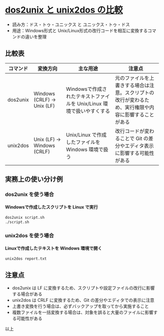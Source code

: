 # [dos2unix と unix2dos の比較](dos2unix-unix2dos-compare.md)

- 読み方：ドス・トゥ・ユニックス と ユニックス・トゥ・ドス
- 用途：Windows形式と Unix/Linux形式の改行コードを相互に変換するコマンドの違いを整理

## 比較表

| コマンド     | 変換方向                       | 主な用途                                         | 注意点                                                |
| -------- | -------------------------- | -------------------------------------------- | -------------------------------------------------- |
| dos2unix | Windows (CRLF) → Unix (LF) | Windowsで作成されたテキストファイルを Unix/Linux 環境で扱いやすくする | 元のファイルを上書きする場合は注意。スクリプトの改行が変わるため、実行権限や内容に影響することがある |
| unix2dos | Unix (LF) → Windows (CRLF) | Unix/Linux で作成したファイルを Windows 環境で扱う          | 改行コードが変わることで Git の差分やエディタ表示に影響する可能性がある             |

## 実務上の使い分け例

### dos2unix を使う場合

#### Windowsで作成したスクリプトを Linux で実行

```bash
dos2unix script.sh
./script.sh
```

### unix2dos を使う場合

#### Linuxで作成したテキストを Windows 環境で開く

```bash
unix2dos report.txt
```

## 注意点

- dos2unix は LF に変換するため、スクリプトや設定ファイルの改行に影響する場合がある
- unix2dos は CRLF に変換するため、Git の差分やエディタでの表示に注意
- 上書き変換を行う場合は、必ずバックアップを取ってから実施すること
- 複数ファイルを一括変換する場合は、対象を誤ると大量のファイルに影響する可能性がある

以上

